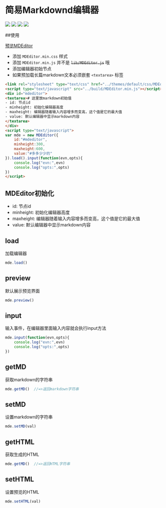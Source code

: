 # 简易Markdownd编辑器

[![](https://img.shields.io/github/issues/jaywcjlove/MDEditor.svg)](https://github.com/jaywcjlove/MDEditor/issues) [![](https://img.shields.io/github/forks/jaywcjlove/MDEditor.svg)](https://github.com/jaywcjlove/MDEditor/network) [![](https://img.shields.io/github/stars/jaywcjlove/MDEditor.svg)](https://github.com/jaywcjlove/MDEditor/stargazers) [![](https://img.shields.io/github/release/jaywcjlove/MDEditor.svg)](https://github.com/jaywcjlove/MDEditor/releases)

##使用
 
[预览MDEditor](http://jaywcjlove.github.io/MDEditor)  

- 添加 `MDEditor.min.css` 样式
- 添加 `MDEditor.min.js` 并不是 ~~`lib/MDEditor.js`~~ 哦
- 添加编辑器初始节点
- 如果预加载长篇markdown文本必须嵌套 `<textarea>` 标签

```html
<link rel="stylesheet" type="text/css" href="../themes/default/css/MDEditor.min.css">
<script type="text/javascript" src="../build/MDEditor.min.js"></script>
<div id="mdeditor">
<textarea># 这里放markdown初始值
- id: 节点id
- minheight: 初始化编辑器高度
- maxheight: 编辑器随着输入内容增多而变高，这个值是它的最大值
- value: 默认编辑器中显示markdown内容
</textarea>
</div>
<script type="text/javascript">
var mde = new MDEditor({
    id:"#mdeditor",
    minheight:300,
    maxheight:600,
    value:"#多多少少的"
}).load().input(function(evn,opts){
    console.log("evn:",evn)
    console.log("opts:",opts)
})
</script>
```

## MDEditor初始化

- id: 节点id
- minheight: 初始化编辑器高度
- maxheight: 编辑器随着输入内容增多而变高，这个值是它的最大值
- value: 默认编辑器中显示markdown内容

## load
加载编辑器

```js
mde.load()  
```

## preview
默认展示预览界面

```js
mde.preview()  
```

## input
输入事件，在编辑器里面输入内容就会执行input方法

```js
mde.input(function(evn,opts){
    console.log("evn:",evn)
    console.log("opts:",opts)
})  
```

## getMD
获取markdown的字符串

```js
mde.getMD()  //=>返回markdown字符串
```

## setMD
设置markdown的字符串

```js
mde.setMD(val)  
```

## getHTML
获取生成的HTML

```js
mde.getMD()  //=>返回HTML字符串
```

## setHTML
设置预览的HTML

```js
mde.setHTML(val)  
```